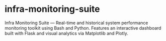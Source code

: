 # infra-monitoring-suite
Infra Monitoring Suite — Real-time and historical system performance monitoring toolkit using Bash and Python. Features an interactive dashboard built with Flask and visual analytics via Matplotlib and Plotly.
